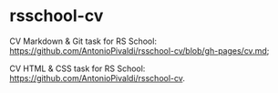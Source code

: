 # rsschool-cv
CV Markdown & Git task for RS School:
https://github.com/AntonioPivaldi/rsschool-cv/blob/gh-pages/cv.md;

CV HTML & CSS task for RS School:
https://github.com/AntonioPivaldi/rsschool-cv.
